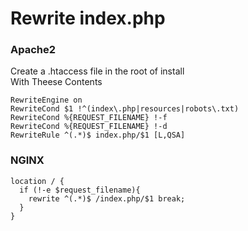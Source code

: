 # Rewrite index.php

### Apache2

Create a .htaccess file in the root of install\
With Theese Contents

```apacheconf
RewriteEngine on
RewriteCond $1 !^(index\.php|resources|robots\.txt)
RewriteCond %{REQUEST_FILENAME} !-f
RewriteCond %{REQUEST_FILENAME} !-d
RewriteRule ^(.*)$ index.php/$1 [L,QSA]
```

### NGINX

```nginx
location / {
  if (!-e $request_filename){
    rewrite ^(.*)$ /index.php/$1 break;
  }
}
```

